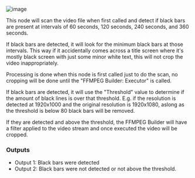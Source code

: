 ![image](https://user-images.githubusercontent.com/958400/164886869-1175e5ae-d2f4-46e1-bb9e-03dc002da6d3.png)

This node will scan the video file when first called and detect if black bars are present at intervals of 60 seconds, 120 seconds, 240 seconds, and 360  seconds.

If black bars are detected, it will look for the minimum black bars at those intervals.   This way if it accidentally comes across a title screen where it's mostly black screen with just some minor white text, this will not crop the video inappropriately.

Processing is done when this node is first called just to do the scan, no cropping will be done until the "FFMPEG Builder: Executor" is called.

If black bars are detected, it will use the "Threshold" value to determine if the amount of black lines is over that threshold.  E.g. if the resolution is detected at 1920x1000 and the original resolution is 1920x1080, aslong as the threshold is below 80 black bars will be removed.

If they are detected and above the threshold, the FFMPEG Builder will have a filter applied to the video stream and once executed the video will be cropped.

### Outputs
* Output 1: Black bars were detected
* Output 2: Black bars were not detected or not above the threshold.